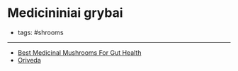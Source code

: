 # Medicininiai grybai

- tags: #shrooms
----

- [Best Medicinal Mushrooms For Gut Health](https://www.naturesrise.com/blogs/brainfood/best-mushrooms-for-gut-health) 
- [Oriveda](https://oriveda.co.uk/lions-mane.php#!/~/)